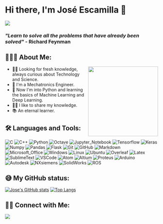 # Hi there, I'm José Escamilla 👋
![](https://komarev.com/ghpvc/?username=yJose-Escamilla&style=flat-square)

### *"Learn to solve all the problems that have already been solved"* - Richard Feynman
## 👨🏻‍💻 About Me: 

<img align='right' src="https://media.giphy.com/media/M9gbBd9nbDrOTu1Mqx/giphy.gif" width="230">

- 👨‍🔬 Looking for fresh knowledge, always curious about Technology and Science.
- 🦾 I'm a Mechatronics Engineer.
- 🐍 Now I'm into Python and learning the basics of Machine Learning and Deep Learning. 
- 👨‍🏫 I like to share my knowledge. 
- 📚 An eternal learner.

## 🛠 Languages and Tools:

![C](https://img.shields.io/badge/c%20-%2300599C.svg?&style=for-the-badge&logo=c&logoColor=white)  ![C++](https://img.shields.io/badge/C%2B%2B-00599C?style=for-the-badge&logo=c%2B%2B&logoColor=white)  ![Python](http://img.shields.io/badge/-Python-3776AB?style=for-the-badge&logo=python&logoColor=ffffff)  ![Octave](https://img.shields.io/badge/octave-%230790C0.svg?&style=for-the-badge&logo=octave&logoColor=white)   ![Jupyter_Notebook](https://img.shields.io/badge/jupyter-%23F37626.svg?&style=for-the-badge&logo=jupyter&logoColor=white) 
![Tensorflow](https://img.shields.io/badge/TensorFlow%20-%23FF6F00.svg?&style=for-the-badge&logo=TensorFlow&logoColor=white) ![Keras](https://img.shields.io/badge/keras-%23D00000.svg?&style=for-the-badge&logo=keras&logoColor=white) ![Numpy](https://img.shields.io/badge/numpy%20-%23013243.svg?&style=for-the-badge&logo=numpy&logoColor=white)  ![Pandas](https://img.shields.io/badge/pandas%20-%23150458.svg?&style=for-the-badge&logo=pandas&logoColor=white)  ![Flask](https://img.shields.io/badge/flask%20-%23000.svg?&style=for-the-badge&logo=flask&logoColor=white)
![Git](https://img.shields.io/badge/-Git-%23F05032?style=for-the-badge&logo=git&logoColor=%23ffffff)  ![GitHub](https://img.shields.io/badge/-GitHub-181717?style=for-the-badge&logo=github)  ![Markdown](https://img.shields.io/badge/Markdown-404D59?style=for-the-badge&logo=markdown&logoColor=white) ![Microsoft_Office](https://img.shields.io/badge/Microsoft_Office-D83B01?style=for-the-badge&logo=microsoft-office&logoColor=white)
![Windows](https://img.shields.io/badge/Windows-0056D2?style=for-the-badge&logo=windows&logoColor=white)  ![Linux](http://img.shields.io/badge/-Linux-0078D6?style=for-the-badge&logo=linux&logoColor=ffffff)  ![Ubuntu](https://img.shields.io/badge/Ubuntu-E95420?style=for-the-badge&logo=ubuntu&logoColor=white)  ![Overleaf](https://img.shields.io/badge/overleaf-%2347A141.svg?&style=for-the-badge&logo=overleaf&logoColor=white)  ![Latex](https://img.shields.io/badge/latex-%23008080.svg?&style=for-the-badge&logo=latex&logoColor=white)
![SublimeText](https://img.shields.io/badge/sublime%20text-%23FF9800.svg?&style=for-the-badge&logo=sublime%20text&logoColor=white)  ![VSCode](https://img.shields.io/badge/visual%20studio%20code-%23007ACC.svg?&style=for-the-badge&logo=visual%20studio%20code&logoColor=whit)  ![Atom](https://img.shields.io/badge/atom-%2366595C.svg?&style=for-the-badge&logo=atom&logoColor=white)
![Altium](https://img.shields.io/badge/altium%20designer-%23A5915F.svg?&style=for-the-badge&logo=altium%20designer&logoColor=white) ![Proteus](https://img.shields.io/badge/Proteus-%23008082.svg?&style=for-the-badge&logo=atom&logoColor=white) ![Arduino](https://img.shields.io/badge/arduino-%2300979D.svg?&style=for-the-badge&logo=arduino&logoColor=white)
![Autodesk](https://img.shields.io/badge/autodesk-%230696D7.svg?&style=for-the-badge&logo=autodesk&logoColor=white)  ![NXsiemens](https://img.shields.io/badge/NX%20siemens-%23039999.svg?&style=for-the-badge&logo=siemens&logoColor=white) ![SolidWorks](https://img.shields.io/badge/Solid%20Works-%23BF0000.svg?&style=for-the-badge&logo=sahibinden&logoColor=white)  ![ROS](https://img.shields.io/badge/ros-%2322314E.svg?&style=for-the-badge&logo=ros&logoColor=white) 

## 😅 My GitHub status:

[![Jose's GitHub stats](https://github-readme-stats.vercel.app/api?username=Jose-Escamilla)](https://github.com/anuraghazra/github-readme-stats)
[![Top Langs](https://github-readme-stats.vercel.app/api/top-langs/?username=Jose-Escamilla&layout=compact)](https://github.com/anuraghazra/github-readme-stats)

## 🤝🏻 Connect with Me: 

<a href="https://www.linkedin.com/in/jos%C3%A9-de-jes%C3%BAs-escamilla-losoyo-6854b121b/"><img src="https://img.shields.io/badge/José%20Escamilla-%230A66C2.svg?&style=for-the-badge&logo=linkedin&logoColor=white"/></a>	


<!--
**Jose-Escamilla/Jose-Escamilla** is a ✨ _special_ ✨ repository because its `README.md` (this file) appears on your GitHub profile.

Here are some ideas to get you started:

- 🔭 I’m currently working on ...
- 🌱 I’m currently learning ...
- 👯 I’m looking to collaborate on ...
- 🤔 I’m looking for help with ...
- 💬 Ask me about ...
- 📫 How to reach me: ...
- 😄 Pronouns: ...
- ⚡ Fun fact: ...
<a href="mailto:mahesh.b.pec@gmail.com"><img src="https://img.shields.io/badge/-mahesh.b.pec@gmail.com-D14836?style=flat&logo=Gmail&logoColor=white"/></a>
-->
